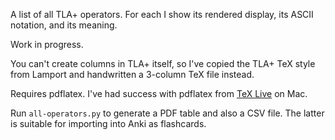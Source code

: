 A list of all TLA+ operators. For each I show its rendered display, its ASCII
notation, and its meaning.

Work in progress.

You can't create columns in TLA+ itself, so I've copied the TLA+ TeX style from
Lamport and handwritten a 3-column TeX file instead.

Requires pdflatex. I've had success with pdflatex from
[TeX Live](http://www.tug.org/texlive/) on Mac. 

Run `all-operators.py` to generate a PDF table and also a CSV file. The latter
is suitable for importing into Anki as flashcards.
